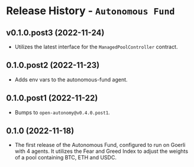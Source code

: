 # Release History - `Autonomous Fund`

## v0.1.0.post3 (2022-11-24)
- Utilizes the latest interface for the `ManagedPoolController` contract.

## 0.1.0.post2 (2022-11-23)
- Adds env vars to the autonomous-fund agent. 

## 0.1.0.post1 (2022-11-22)
- Bumps to `open-autonomy@v0.4.0.post1`. 

## 0.1.0 (2022-11-18)

- The first release of the Autonomous Fund, configured to run on Goerli with 4 agents. It utilizes the Fear and Greed Index to adjust the weights of a pool containing BTC, ETH and USDC.
